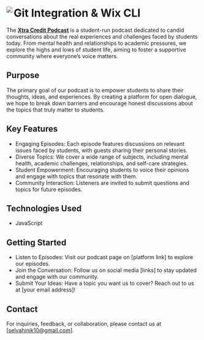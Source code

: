 # Git Integration & Wix CLI <img align="left" src="https://user-images.githubusercontent.com/89579857/185785022-cab37bf5-26be-4f11-85f0-1fac63c07d3b.png">

The [**Xtra Credit Podcast**](https://xtracreditpodcast.wixsite.com/mgci) is a student-run podcast dedicated to candid conversations about the real experiences and challenges faced by students today. From mental health and relationships to academic pressures, we explore the highs and lows of student life, aiming to foster a supportive community where everyone’s voice matters.

## Purpose
The primary goal of our podcast is to empower students to share their thoughts, ideas, and experiences. By creating a platform for open dialogue, we hope to break down barriers and encourage honest discussions about the topics that truly matter to students.

## Key Features 
- Engaging Episodes: Each episode features discussions on relevant issues faced by students, with guests sharing their personal stories.
- Diverse Topics: We cover a wide range of subjects, including mental health, academic challenges, relationships, and self-care strategies.
- Student Empowerment: Encouraging students to voice their opinions and engage with topics that resonate with them.
- Community Interaction: Listeners are invited to submit questions and topics for future episodes.

## Technologies Used
- JavaScript

## Getting Started
- Listen to Episodes: Visit our podcast page on [platform link] to explore our episodes.
- Join the Conversation: Follow us on social media [links] to stay updated and engage with our community.
- Submit Your Ideas: Have a topic you want us to cover? Reach out to us at [your email address]!

## Contact
For inquiries, feedback, or collaboration, please contact us at [selvahinik10@gmail.com].
